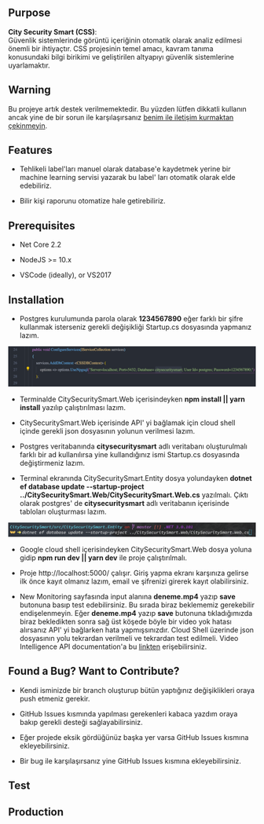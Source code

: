 ## Purpose

<b>City Security Smart (CSS)</b>:<br>
Güvenlik sistemlerinde görüntü içeriğinin otomatik olarak analiz edilmesi önemli bir ihtiyaçtır. CSS projesinin temel amacı, kavram tanıma konusundaki bilgi birikimi ve geliştirilen altyapıyı güvenlik sistemlerine uyarlamaktır.

## Warning 
Bu projeye artık destek verilmemektedir. Bu yüzden lütfen dikkatli kullanın ancak yine de bir sorun ile karşılaşırsanız [benim ile iletişim kurmaktan çekinmeyin](mailto:berkansasmazz@gmail.com?subject=Ketum&body=Hi,).

## Features

* Tehlikeli label'ları manuel olarak database'e kaydetmek yerine bir machine learning servisi yazarak bu label' ları otomatik olarak elde edebiliriz.

* Bilir kişi raporunu otomatize hale getirebiliriz.

## Prerequisites

* Net Core 2.2
* NodeJS >= 10.x

* VSCode (ideally), or VS2017

## Installation

* Postgres kurulumunda parola olarak <b>1234567890</b>  eğer farklı bir şifre kullanmak isterseniz gerekli değişikliği Startup.cs dosyasında yapmanız lazım. 
<p align="center" >
  <img src="img/startup.png">
</p>

* Terminalde CitySecuritySmart.Web içerisindeyken <b>npm install || yarn install</b> yazılıp çalıştırılması lazım.

*  CitySecuritySmart.Web içerisinde API' yi bağlamak için cloud shell içinde gerekli json dosyasının yolunun verilmesi lazım.
*  Postgres veritabanında <b>citysecuritysmart</b> adlı veritabanı oluşturulmalı farklı bir ad kullanılırsa yine kullandığınız ismi Startup.cs dosyasında değiştirmeniz lazım.

*  Terminal ekranında CitySecuritySmart.Entity dosya yolundayken <b>dotnet ef database update --startup-project ../CitySecuritySmart.Web/CitySecuritySmart.Web.cs</b> yazılmalı. Çıktı olarak postgres' de <b>citysecuritysmart</b> adlı veritabanın içerisinde tabloları oluşturması lazım. 
<p align="center" >
  <img src="img/Entity.png">
</p>

* Google cloud shell içerisindeyken CitySecuritySmart.Web dosya yoluna gidip <b>npm run dev || yarn dev</b> ile proje çalıştırılmalı. 
* Proje http://localhost:5000/ çalışır. Giriş yapma ekranı karşınıza gelirse ilk önce kayıt olmanız lazım, email ve şifrenizi girerek kayıt olabilirsiniz. 

* New Monitoring sayfasında input alanına <b>deneme.mp4</b> yazıp <b>save</b> butonuna basıp test edebilirsiniz. Bu sırada biraz beklememiz gerekebilir endişelenmeyin. Eğer <b>deneme.mp4</b> yazıp <b>save</b> butonuna tıkladığımızda biraz bekledikten sonra sağ üst köşede böyle bir video yok hatası alırsanız API' yi bağlarken hata yapmışsınızdır. Cloud Shell üzerinde json dosyasının yolu tekrardan verilmeli ve tekrardan test edilmeli. Video Intelligence API documentation'a
bu [linkten](https://cloud.google.com/video-intelligence/docs/quickstart) erişebilirsiniz. 

## Found a Bug? Want to Contribute?

* Kendi isminizde bir branch oluşturup bütün yaptığınız değişiklikleri oraya push etmeniz gerekir.
* GitHub Issues kısmında yapılması gerekenleri kabaca yazdım oraya bakıp gerekli desteği sağlayabilirsiniz.
* Eğer projede eksik gördüğünüz başka yer varsa GitHub Issues kısmına ekleyebilirsiniz.

* Bir bug ile karşılaşırsanız yine GitHub Issues kısmına ekleyebilirsiniz.

## Test

## Production
